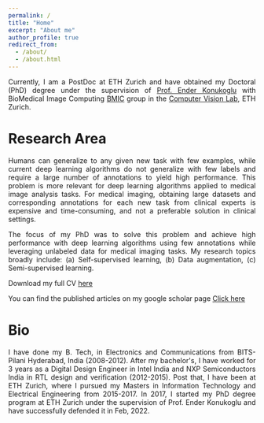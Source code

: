 ```yaml
---
permalink: /
title: "Home"
excerpt: "About me"
author_profile: true
redirect_from: 
  - /about/
  - /about.html
---
```


<style>body {text-align: justify}</style>

Currently, I am a PostDoc at ETH Zurich and have obtained my Doctoral (PhD) degree under the supervision of [Prof. Ender Konukoglu](http://www.vision.ee.ethz.ch/~kender/) with BioMedical Image Computing [BMIC](https://bmic.ee.ethz.ch/research.html) group in the [Computer Vision Lab](http://www.vision.ee.ethz.ch/en/), ETH Zurich.


Research Area
======
Humans can generalize to any given new task with few examples, while current deep learning algorithms do not generalize with few labels and require a large number of annotations to yield high performance.
This problem is more relevant for deep learning algorithms applied to medical image analysis tasks. 
For medical imaging, obtaining large datasets and corresponding annotations for each new task from clinical experts is expensive and time-consuming, and not a preferable solution in clinical settings.

The focus of my PhD was to solve this problem and achieve high performance with deep learning algorithms using few annotations while leveraging unlabeled data for medical imaging tasks.
My research topics broadly include: (a) Self-supervised learning, (b) Data augmentation, (c) Semi-supervised learning.

Download my full CV [here](https://drive.google.com/file/d/1Wv4sYyWj0YxIS0eIKpB_uyMQmHREDlPi/view?usp=sharing)

You can find the published articles on my google scholar page [Click here](https://scholar.google.com/citations?user=-uexBRMAAAAJ&hl=en)

Bio
======
I have done my B. Tech, in Electronics and Communications from BITS-Pilani Hyderabad, India (2008-2012).
After my bachelor's, I have worked for 3 years as a Digital Design Engineer in Intel India and NXP Semiconductors India in RTL design and verification (2012-2015).
Post that, I have been at ETH Zurich, where I pursued my Masters in Information Technology and Electrical Engineering from 2015-2017.
In 2017, I started my PhD degree program at ETH Zurich under the supervision of Prof. Ender Konukoglu and have successfully defended it in Feb, 2022.
